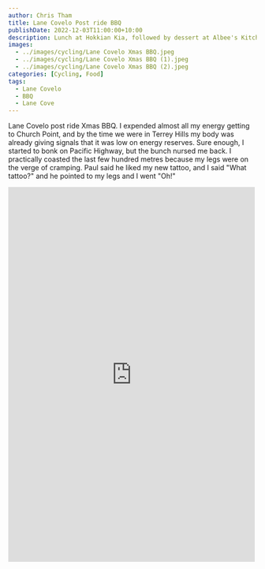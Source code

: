 ```yaml
---
author: Chris Tham
title: Lane Covelo Post ride BBQ
publishDate: 2022-12-03T11:00:00+10:00
description: Lunch at Hokkian Kia, followed by dessert at Albee's Kitchen
images:
  - ../images/cycling/Lane Covelo Xmas BBQ.jpeg
  - ../images/cycling/Lane Covelo Xmas BBQ (1).jpeg
  - ../images/cycling/Lane Covelo Xmas BBQ (2).jpeg
categories: [Cycling, Food]
tags:
  - Lane Covelo
  - BBQ
  - Lane Cove
---
```


Lane Covelo post ride Xmas BBQ. I expended almost all my energy getting to Church Point, and by the time we were in Terrey Hills my body was already giving signals that it was low on energy reserves. Sure enough, I started to bonk on Pacific Highway, but the bunch nursed me back. I practically coasted the last few hundred metres because my legs were on the verge of cramping. Paul said he liked my new tattoo, and I said "What tattoo?" and he pointed to my legs and I went "Oh!"

<iframe src="https://www.facebook.com/plugins/post.php?href=https%3A%2F%2Fwww.facebook.com%2Fchris1.tham%2Fposts%2Fpfbid0t5YTTj4x3zjvvieEwpf1QBrkKsPjZEJDi269MNBbSVqkh4HRV73gGENfMLmtKhH3l&show_text=true&width=500" width="500" height="761" style="border:none;overflow:hidden" scrolling="no" frameborder="0" allowfullscreen="true" allow="autoplay; clipboard-write; encrypted-media; picture-in-picture; web-share"></iframe>
